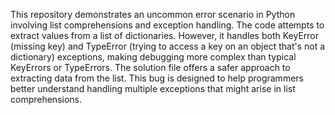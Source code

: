 This repository demonstrates an uncommon error scenario in Python involving list comprehensions and exception handling. The code attempts to extract values from a list of dictionaries. However, it handles both KeyError (missing key) and TypeError (trying to access a key on an object that's not a dictionary) exceptions, making debugging more complex than typical KeyErrors or TypeErrors. The solution file offers a safer approach to extracting data from the list.  This bug is designed to help programmers better understand handling multiple exceptions that might arise in list comprehensions.